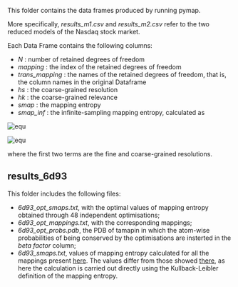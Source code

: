 This folder contains the data frames produced by running pymap.

More specifically, *results_m1.csv* and *results_m2.csv* refer to the two reduced models of the Nasdaq stock market.

Each Data Frame contains the following columns:
- *N* : number of retained degrees of freedom
- *mapping* : the index of the retained degrees of freedom
- *trans_mapping* : the names of the retained degrees of freedom, that is, the column names in the original Dataframe 
- *hs* : the coarse-grained resolution
- *hk* : the coarse-grained relevance
- *smap* : the mapping entropy
- *smap_inf* : the infinite-sampling mapping entropy, calculated as
 
![equ](https://latex.codecogs.com/gif.latex?S_{map}^{\infty}&space;=&space;\sum_{\phi}p(\phi)&space;\ln\left(p(\phi)&space;\right)-\sum_{\Psi}P(\Psi)\ln\left(P(\Psi)\right)+(n-N)\ln3)

![equ](https://latex.codecogs.com/gif.latex?S_{map}^{\infty}&space;=H_s^{\phi}-H_s^{\Psi}+(n-N)\ln3)

where the first two terms are the fine and coarse-grained resolutions.

## results_6d93

This folder includes the following files:
- *6d93_opt_smaps.txt*, with the optimal values of mapping entropy obtained through 48 independent optimisations;
- *6d93_opt_mappings.txt*, with the corresponding mappings;
- *6d93_opt_probs.pdb*, the PDB of tamapin in which the atom-wise probabilities of being conserved by the optimisations are insterted in the *beta factor* column;
- *6d93_smaps.txt*, values of mapping entropy calculated for all the mappings present [here](https://github.com/CIML-VARIAMOLS/GRAWL/blob/master/dataset/6d93_mappings_def.txt). The values differ from those showed [there](6d93_smaps_def_scaled.txt), as here the calculation is carried out directly using the Kullback-Leibler definition of the mapping entropy.
